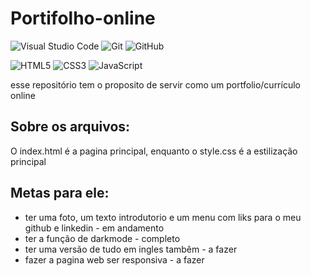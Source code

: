 # Portifolho-online
![Visual Studio Code](https://img.shields.io/badge/Visual%20Studio%20Code-0078d7.svg?style=for-the-badge&logo=visual-studio-code&logoColor=white)
![Git](https://img.shields.io/badge/git-%23F05033.svg?style=for-the-badge&logo=git&logoColor=white)
![GitHub](https://img.shields.io/badge/github-%23121011.svg?style=for-the-badge&logo=github&logoColor=white)

![HTML5](https://img.shields.io/badge/html5-%23E34F26.svg?style=for-the-badge&logo=html5&logoColor=white)
![CSS3](https://img.shields.io/badge/css3-%231572B6.svg?style=for-the-badge&logo=css3&logoColor=white)
![JavaScript](https://img.shields.io/badge/javascript-%23323330.svg?style=for-the-badge&logo=javascript&logoColor=%23F7DF1E)

esse repositório tem o proposito de servir como um portfolio/currículo online

## Sobre os arquivos:

O index.html é a pagina principal, enquanto o style.css é a estilização principal

## Metas para ele:
- ter uma foto, um texto introdutorio e um menu com liks para o meu github e linkedin - em andamento
- ter a função de darkmode - completo
- ter uma versão de tudo em ingles tambêm - a fazer
- fazer a pagina web ser responsiva - a fazer
